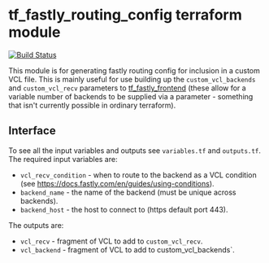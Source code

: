 # tf\_fastly\_routing\_config terraform module

[![Build Status](https://travis-ci.org/mergermarket/tf_fastly_routing_config.svg?branch=master)](https://travis-ci.org/mergermarket/tf_fastly_routing_config)

This module is for generating fastly routing config for inclusion in a custom
VCL file. This is mainly useful for use building up the `custom_vcl_backends`
and `custom_vcl_recv` parameters to
[tf\_fastly\_frontend](https://github.com/mergermarket/tf_fastly_frontend)
(these allow for a variable number of backends to be supplied via a parameter -
something that isn't currently possible in ordinary terraform).

## Interface

To see all the input variables and outputs see `variables.tf` and `outputs.tf`.
The required input variables are:

* `vcl_recv_condition` - when to route to the backend as a VCL condition (see
https://docs.fastly.com/en/guides/using-conditions).
* `backend_name` - the name of the backend (must be unique across backends).
* `backend_host` - the host to connect to (https default port 443).

The outputs are:

* `vcl_recv` - fragment of VCL to add to `custom_vcl_recv`.
* `vcl_backend` - fragment of VCL to add to custom\_vcl\_backends`.

